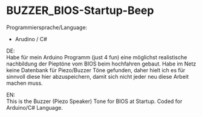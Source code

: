 # BUZZER_BIOS-Startup-Beep
Programmiersprache/Language:  
- Arudino / C#
  
  


DE:  
Habe für mein Arduino Programm (just 4 fun) eine möglichst realistische nachbildung der Pieptöne vom BIOS beim hochfahren gebaut.
Habe im Netz keine Datenbank für Piezo/Buzzer Töne gefunden, daher hielt ich es für sinnvoll diese hier abzuspeichern, damit sich
nicht jeder neu diese Arbeit machen muss.

EN:  
This is the Buzzer (Piezo Speaker) Tone for BIOS at Startup. Coded for Arduino/C# Language.
